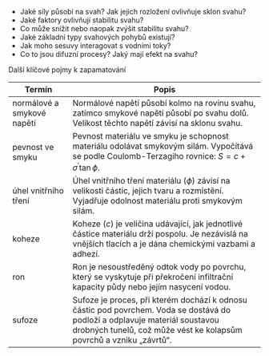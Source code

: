 
- Jaké síly působí na svah? Jak jejich rozložení ovlivňuje sklon svahu?
- Jaké faktory ovlivňují stabilitu svahu?
- Co může snížit nebo naopak zvýšit stabilitu svahu?
- Jaké základní typy svahových pohybů existují?
- Jak moho sesuvy interagovat s vodními toky?
- Co to jsou difuzní procesy? Jaký mají efekt na svahu?

Další klíčové pojmy k zapamatování

| Termín                     | Popis                                                                                                                                                                                                |
|----------------------------|----------------------------------------------------------------------------------------------------------------------------------------------------------------------------------------------------------|
| normálové a smykové napětí | Normálové napětí působí kolmo na rovinu svahu, zatímco smykové napětí působí po svahu dolů. Velikost těchto napětí závisí na sklonu svahu.                                                               |
| pevnost ve smyku           | Pevnost materiálu ve smyku je schopnost materiálu odolávat smykovým silám. Vypočítává se podle Coulomb-Terzagiho rovnice: $S = c + \sigma^\prime \tan{\phi}$.                                             |
| úhel vnitřního tření       | Úhel vnitřního tření materiálu ($\phi$) závisí na velikosti částic, jejich tvaru a rozmístění. Vyjadřuje odolnost materiálu proti smykovým silám.                                                         |
| koheze                     | Koheze ($c$) je veličina udávající, jak jednotlivé částice materiálu drží pospolu. Je nezávislá na vnějších tlacích a je dána chemickými vazbami a adhezí.                                                |
| ron                        | Ron je nesoustředěný odtok vody po povrchu, který se vyskytuje při překročení infiltrační kapacity půdy nebo jejím nasycení vodou.                                                                        |
| sufoze                     | Sufoze je proces, při kterém dochází k odnosu částic pod povrchem. Voda se dostává do podloží a odplavuje materiál soustavou drobných tunelů, což může vést ke kolapsům povrchů a vzniku „závrtů“.        |

